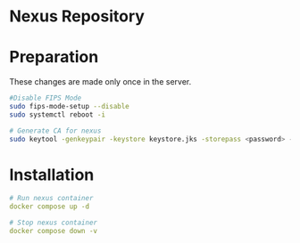 # Nexus Repository

# Preparation
These changes are made only once in the server.
```bash
#Disable FIPS Mode 
sudo fips-mode-setup --disable
sudo systemctl reboot -i

# Generate CA for nexus
sudo keytool -genkeypair -keystore keystore.jks -storepass <password> -keypass <password> -alias jetty -keyalg RSA -keysize 2048 -validity 5000 -dname "CN=nexus, OU=DevDiv, O=Turkey, L=Istanbul, ST=Istanbul, C=TR" -ext "SAN=DNS:nexus,IP:127.0.0.1" -ext "BC=ca:true"
```

# Installation
```yaml
# Run nexus container
docker compose up -d

# Stop nexus container
docker compose down -v
```
